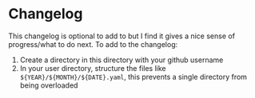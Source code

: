 # Changelog

This changelog is optional to add to but I find it gives a nice sense of progress/what to do next. To add to the changelog:

1. Create a directory in this directory with your github username
2. In your user directory, structure the files like `${YEAR}/${MONTH}/${DATE}.yaml`, this prevents a single directory from being overloaded
